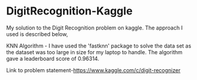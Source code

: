 # DigitRecognition-Kaggle
My solution to the Digit Recognition problem on kaggle. The approach I used is described below,

KNN Algorithm - I have used the 'fastknn' package to solve the data set as the dataset was too large in size for my laptop to handle. The algorithm gave a leaderboard score of 0.96314.

Link  to problem statement-https://www.kaggle.com/c/digit-recognizer 
